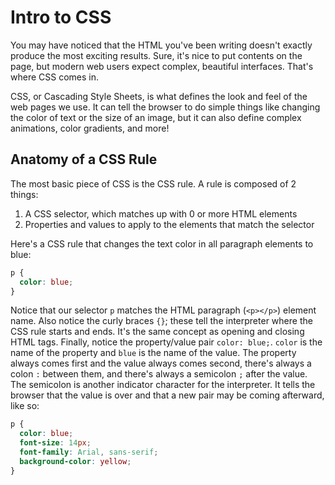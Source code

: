 # Intro to CSS

<!-- 
  Objectives:
    - Understand the purpose of CSS
    - Understand the anatomy of CSS rules
 -->

You may have noticed that the HTML you've been writing doesn't exactly produce the most exciting results. Sure, it's nice to put contents on the page, but modern web users expect complex, beautiful interfaces. That's where CSS comes in.

CSS, or Cascading Style Sheets, is what defines the look and feel of the web pages we use. It can tell the browser to do simple things like changing the color of text or the size of an image, but it can also define complex animations, color gradients, and more!

## Anatomy of a CSS Rule

The most basic piece of CSS is the CSS rule. A rule is composed of 2 things:
1. A CSS selector, which matches up with 0 or more HTML elements
1. Properties and values to apply to the elements that match the selector

Here's a CSS rule that changes the text color in all paragraph elements to blue:
```css
p {
  color: blue;
}
```

Notice that our selector `p` matches the HTML paragraph (`<p></p>`) element name. Also notice the curly braces `{}`; these tell the interpreter where the CSS rule starts and ends. It's the same concept as opening and closing HTML tags. Finally, notice the property/value pair `color: blue;`. `color` is the name of the property and `blue` is the name of the value. The property always comes first and the value always comes second, there's always a colon `:` between them, and there's always a semicolon `;` after the value. The semicolon is another indicator character for the interpreter. It tells the browser that the value is over and that a new pair may be coming afterward, like so:

```css
p {
  color: blue;
  font-size: 14px;
  font-family: Arial, sans-serif;
  background-color: yellow;
}
```
